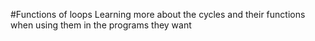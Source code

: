 #Functions of loops
Learning more about the cycles and their functions when using them in the programs they want
